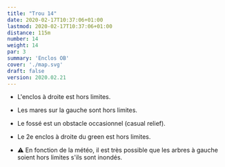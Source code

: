 ```yaml
---
title: "Trou 14"
date: 2020-02-17T10:37:06+01:00
lastmod: 2020-02-17T10:37:06+01:00
distance: 115m
number: 14
weight: 14
par: 3
summary: 'Enclos OB'
cover: './map.svg'
draft: false
version: 2020.02.21
---
```


- L'enclos à droite est hors limites.
- Les mares sur la gauche sont hors limites.
- Le fossé est un obstacle occasionnel (casual relief).
- Le 2e enclos à droite du green est hors limites.

- ⚠️ En fonction de la météo, il est très possible que les arbres à gauche soient hors limites s'ils sont inondés.


